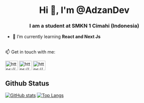 <h1 align="center">Hi 👋, I'm @AdzanDev</h1>
<h3 align="center">I am a student at SMKN 1 Cimahi (Indonesia)</h3>

- 🌱 I’m currently learning **React and Next Js**
<br/>
📫 Get in touch with me:
<p align="left">
<a href="https://dev.to/adzandev" target="blank"><img align="center" src="https://raw.githubusercontent.com/rahuldkjain/github-profile-readme-generator/master/src/images/icons/Social/devto.svg" alt="https://dev.to/adzandev" height="30" width="40" /></a>
<a href="https://fb.com/m adzan" target="blank"><img align="center" src="https://raw.githubusercontent.com/rahuldkjain/github-profile-readme-generator/master/src/images/icons/Social/facebook.svg" alt="https://web.facebook.com/m adzan" height="30" width="40" /></a>
<a href="https://instagram.com/a.jann26" target="blank"><img align="center" src="https://raw.githubusercontent.com/rahuldkjain/github-profile-readme-generator/master/src/images/icons/Social/instagram.svg" alt="https://www.instagram.com/a.jann26" height="30" width="40" /></a>
</p>

## Github Status

[![GitHub stats](https://github-readme-stats.vercel.app/api?username=AdzanDev&theme=city_lights&hide=stars,issues&show_icons=true)](https://github.com/AdzanDev)
[![Top Langs](https://github-readme-stats.vercel.app/api/top-langs/?username=AdzanDev&langs_count=3&theme=city_lights)](https://github.com/AdzanDev/github-readme-stats)
